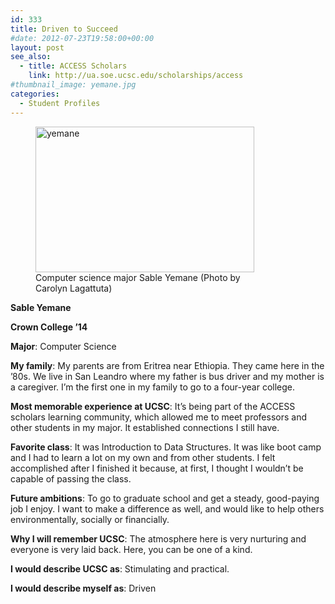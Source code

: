 ```yaml
---
id: 333
title: Driven to Succeed
#date: 2012-07-23T19:58:00+00:00
layout: post
see_also:
  - title: ACCESS Scholars
    link: http://ua.soe.ucsc.edu/scholarships/access
#thumbnail_image: yemane.jpg
categories:
  - Student Profiles
---
```

<figure id="attachment_334" style="width: 350px" class="wp-caption alignright"><img class="size-full wp-image-334" src="http://live-ucsc-giving.pantheonsite.io/wp-content/uploads/2017/08/yemane.jpg" alt="yemane" width="350" height="233" srcset="https://ucsc-giving.lndo.site/wp-content/uploads/2017/08/yemane.jpg 350w, https://ucsc-giving.lndo.site/wp-content/uploads/2017/08/yemane-300x200.jpg 300w" sizes="(max-width: 350px) 100vw, 350px" /><figcaption class="wp-caption-text">Computer science major Sable Yemane  
(Photo by Carolyn Lagattuta)</figcaption></figure> 

**Sable Yemane**

**Crown College ’14**

**Major**: Computer Science

**My family**: My parents are from Eritrea near Ethiopia. They came here in the ’80s. We live in San Leandro where my father is bus driver and my mother is a caregiver. I’m the first one in my family to go to a four-year college.

**Most memorable experience at UCSC**: It’s being part of the ACCESS scholars learning community, which allowed me to meet professors and other students in my major. It established connections I still have.

**Favorite class**: It was Introduction to Data Structures. It was like boot camp and I had to learn a lot on my own and from other students. I felt accomplished after I finished it because, at first, I thought I wouldn’t be capable of passing the class.

**Future ambitions**: To go to graduate school and get a steady, good-paying job I enjoy. I want to make a difference as well, and would like to help others environmentally, socially or financially.

**Why I will remember UCSC**: The atmosphere here is very nurturing and everyone is very laid back. Here, you can be one of a kind.

**I would describe UCSC as**: Stimulating and practical.

**I would describe myself as**: Driven